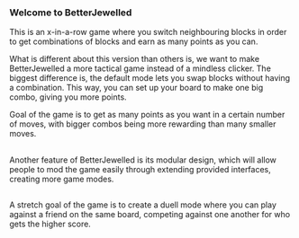 ### Welcome to BetterJewelled

This is an x-in-a-row game where you switch neighbouring blocks in order to get combinations of blocks 
and earn as many points as you can.

What is different about this version than others is, we want to make BetterJewelled a more tactical game
instead of a mindless clicker. The biggest difference is, the default mode lets you swap blocks without having
a combination. This way, you can set up your board to make one big combo, giving you more points.

Goal of the game is to get as many points as you want in a certain number of moves, with bigger combos being
more rewarding than many smaller moves.

##

Another feature of BetterJewelled is its modular design, which will allow people to mod the game easily through
extending provided interfaces, creating more game modes.

##

A stretch goal of the game is to create a duell mode where you can play against a friend on the same board, competing
against one another for who gets the higher score.